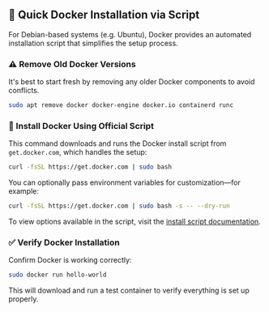 ## 🐳 Quick Docker Installation via Script

For Debian-based systems (e.g. Ubuntu), Docker provides an automated installation script that simplifies the setup process.

### ⚠️ Remove Old Docker Versions

It's best to start fresh by removing any older Docker components to avoid conflicts.

```bash
sudo apt remove docker docker-engine docker.io containerd runc
```

### 🚀 Install Docker Using Official Script

This command downloads and runs the Docker install script from `get.docker.com`, which handles the setup:

```bash
curl -fsSL https://get.docker.com | sudo bash
```

You can optionally pass environment variables for customization—for example:

```bash
curl -fsSL https://get.docker.com | sudo bash -s -- --dry-run
```

To view options available in the script, visit the [install script documentation](https://photos.google.com/u/4/updates).

### ✅ Verify Docker Installation

Confirm Docker is working correctly:

```bash
sudo docker run hello-world
```

This will download and run a test container to verify everything is set up properly.
